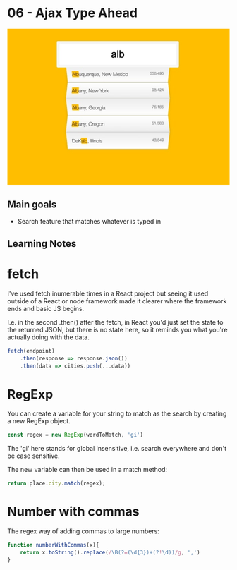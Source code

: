 # 06 - Ajax Type Ahead
![](./screenshot6.jpg)

## Main goals

- Search feature that matches whatever is typed in 

## Learning Notes
# fetch
I've used fetch inumerable times in a React project but seeing it used outside of a React or node framework made it clearer where the framework ends and basic JS begins.

I.e. in the second .then() after the fetch, in React you'd just set the state to the returned JSON, but there is no state here, so it reminds you what you're actually doing with the data.

``` javascript
fetch(endpoint)
    .then(response => response.json())
    .then(data => cities.push(...data))
```

# RegExp
You can create a variable for your string to match as the search by creating a new RegExp object.
``` javascript
const regex = new RegExp(wordToMatch, 'gi')
```

The 'gi' here stands for global insensitive, i.e. search everywhere and don't be case sensitive.

The new variable can then be used in a match method:
``` javascript
return place.city.match(regex);
```

# Number with commas
The regex way of adding commas to large numbers:
``` javascript
function numberWithCommas(x){
    return x.toString().replace(/\B(?=(\d{3})+(?!\d))/g, ',')
}
```